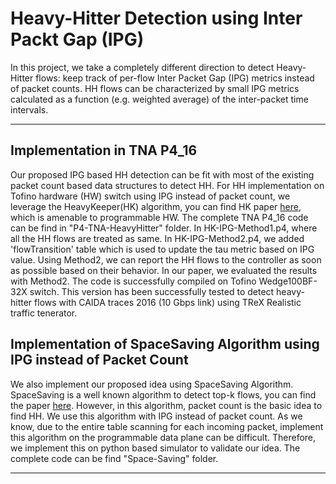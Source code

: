# Heavy-Hitter Detection using Inter Packt Gap (IPG)
In this project, we take a completely different direction to detect Heavy-Hitter flows: keep track of per-flow Inter Packet Gap (IPG) metrics instead of packet counts. HH flows can be characterized by small IPG metrics calculated as a function (e.g. weighted average) of the inter-packet time intervals.

---------

## Implementation in TNA P4_16
Our proposed IPG based HH detection can be fit with most of the existing packet count based data structures to detect HH. For HH implementation on Tofino hardware (HW) switch using IPG instead of packet count, we leverage the HeavyKeeper(HK) algorithm, you can find HK paper <a href="https://www.usenix.org/conference/atc18/presentation/gong">here</a>, which is amenable to programmable HW. The complete TNA P4_16 code can be find in "P4-TNA-HeavyHitter" folder. In HK-IPG-Method1.p4, where all the HH flows are treated as same. In HK-IPG-Method2.p4, we added 'flowTransition' table which is used to update the tau metric based on IPG value. Using Method2, we can report the HH flows to the controller as soon as possible based on their behavior. In our paper, we evaluated the results with Method2. The code is successfully compiled on Tofino Wedge100BF-32X switch. This version has been successfully tested to detect heavy-hitter flows with CAIDA traces 2016 (10 Gbps link) using TReX Realistic traffic tenerator.


## Implementation of SpaceSaving Algorithm using IPG instead of Packet Count
We also implement our proposed idea using SpaceSaving Algorithm. SpaceSaving is a well known algorithm to detect top-k flows, you can find the paper <a href="https://dl.acm.org/doi/10.1007/978-3-540-30570-5_27">here</a>. However, in this algorithm, packet count is the basic idea to find HH. We use this algorithm with IPG instead of packet count. As we know, due to the entire table scanning for each incoming packet, implement this algorithm on the programmable data plane can be difficult. Therefore, we implement this on python based simulator to validate our idea. The complete code can be find "Space-Saving" folder.


---------
